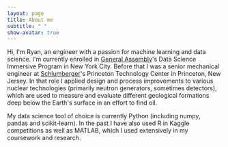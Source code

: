 ```yaml
---
layout: page
title: About me
subtitle: " "
show-avatar: true
---
```


Hi, I'm Ryan, an engineer with a passion for machine learning and data science.  I'm currently enrolled in [General Assembly](https://generalassemb.ly/)'s Data Science Immersive Program in New York City.  Before that I was a senior mechanical engineer at [Schlumberger](http://www.slb.com/)'s Princeton Technology Center in Princeton, New Jersey.  In that role I applied design and process improvements to various nuclear technologies (primarily neutron generators, sometimes detectors), which are used to measure and evaluate different geological formations deep below the Earth's surface in an effort to find oil.  

My data science tool of choice is currently Python (including numpy, pandas and scikit-learn).  In the past I have also used R in Kaggle competitions as well as MATLAB, which I used extensively in my coursework and research.
